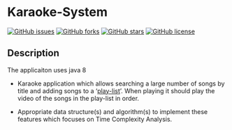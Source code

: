 # Karaoke-System
<a href="https://github.com/Nehal-Bhautoo/Karaoke-System/issues"><img alt="GitHub issues" src="https://img.shields.io/github/issues/Nehal-Bhautoo/Karaoke-System"></a> <a href="https://github.com/Nehal-Bhautoo/Karaoke-System/network"><img alt="GitHub forks" src="https://img.shields.io/github/forks/Nehal-Bhautoo/Karaoke-System"></a> <a href="https://github.com/Nehal-Bhautoo/Karaoke-System/stargazers"><img alt="GitHub stars" src="https://img.shields.io/github/stars/Nehal-Bhautoo/Karaoke-System"></a> <a href="https://github.com/Nehal-Bhautoo/Karaoke-System"><img alt="GitHub license" src="https://img.shields.io/github/license/Nehal-Bhautoo/Karaoke-System"></a>

## Description

The applicaiton uses java 8 

  - Karaoke application which allows searching a large number of songs by title and adding songs to a ‘[play-list](list.txt)’. When playing it should play
   the video of the songs in the play-list in order.
   
   - Appropriate data structure(s) and algorithm(s) to implement these features which focuses on Time Complexity Analysis.
